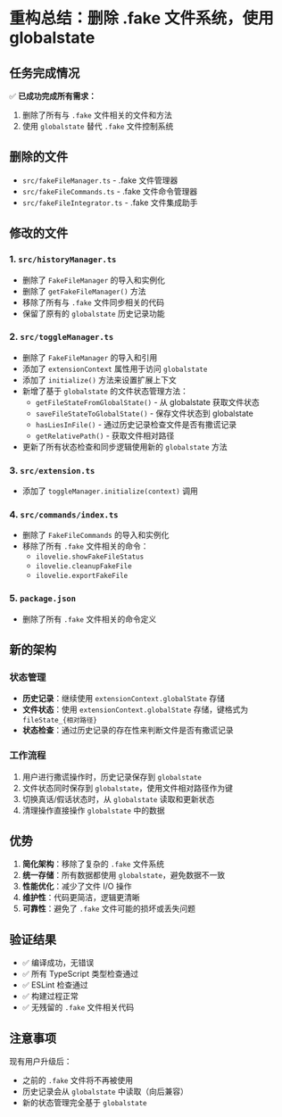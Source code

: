 # 重构总结：删除 .fake 文件系统，使用 globalstate

## 任务完成情况

✅ **已成功完成所有需求：**
1. 删除了所有与 `.fake` 文件相关的文件和方法
2. 使用 `globalstate` 替代 `.fake` 文件控制系统

## 删除的文件

- `src/fakeFileManager.ts` - .fake 文件管理器
- `src/fakeFileCommands.ts` - .fake 文件命令管理器  
- `src/fakeFileIntegrator.ts` - .fake 文件集成助手

## 修改的文件

### 1. `src/historyManager.ts`
- 删除了 `FakeFileManager` 的导入和实例化
- 删除了 `getFakeFileManager()` 方法
- 移除了所有与 `.fake` 文件同步相关的代码
- 保留了原有的 `globalstate` 历史记录功能

### 2. `src/toggleManager.ts`
- 删除了 `FakeFileManager` 的导入和引用
- 添加了 `extensionContext` 属性用于访问 `globalstate`
- 添加了 `initialize()` 方法来设置扩展上下文
- 新增了基于 `globalstate` 的文件状态管理方法：
  - `getFileStateFromGlobalState()` - 从 globalstate 获取文件状态
  - `saveFileStateToGlobalState()` - 保存文件状态到 globalstate
  - `hasLiesInFile()` - 通过历史记录检查文件是否有撒谎记录
  - `getRelativePath()` - 获取文件相对路径
- 更新了所有状态检查和同步逻辑使用新的 `globalstate` 方法

### 3. `src/extension.ts`
- 添加了 `toggleManager.initialize(context)` 调用

### 4. `src/commands/index.ts`
- 删除了 `FakeFileCommands` 的导入和实例化
- 移除了所有 `.fake` 文件相关的命令：
  - `ilovelie.showFakeFileStatus`
  - `ilovelie.cleanupFakeFile`
  - `ilovelie.exportFakeFile`

### 5. `package.json`
- 删除了所有 `.fake` 文件相关的命令定义

## 新的架构

### 状态管理
- **历史记录**：继续使用 `extensionContext.globalState` 存储
- **文件状态**：使用 `extensionContext.globalState` 存储，键格式为 `fileState_{相对路径}`
- **状态检查**：通过历史记录的存在性来判断文件是否有撒谎记录

### 工作流程
1. 用户进行撒谎操作时，历史记录保存到 `globalstate`
2. 文件状态同时保存到 `globalstate`，使用文件相对路径作为键
3. 切换真话/假话状态时，从 `globalstate` 读取和更新状态
4. 清理操作直接操作 `globalstate` 中的数据

## 优势

1. **简化架构**：移除了复杂的 `.fake` 文件系统
2. **统一存储**：所有数据都使用 `globalstate`，避免数据不一致
3. **性能优化**：减少了文件 I/O 操作
4. **维护性**：代码更简洁，逻辑更清晰
5. **可靠性**：避免了 `.fake` 文件可能的损坏或丢失问题

## 验证结果

- ✅ 编译成功，无错误
- ✅ 所有 TypeScript 类型检查通过
- ✅ ESLint 检查通过
- ✅ 构建过程正常
- ✅ 无残留的 `.fake` 文件相关代码

## 注意事项

现有用户升级后：
- 之前的 `.fake` 文件将不再被使用
- 历史记录会从 `globalstate` 中读取（向后兼容）
- 新的状态管理完全基于 `globalstate`
